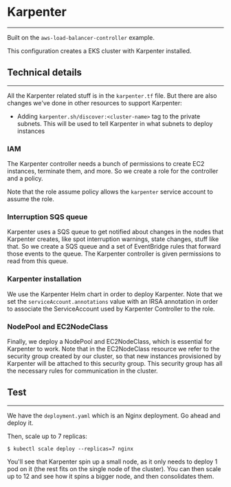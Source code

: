 # Karpenter
---

Built on the `aws-load-balancer-controller` example.

This configuration creates a EKS cluster with Karpenter installed.

## Technical details
---

All the Karpenter related stuff is in the `karpenter.tf` file.
But there are also changes we've done in other resources to support Karpenter:
* Adding `karpenter.sh/discover:<cluster-name>` tag to the private subnets. This will be used to tell Karpenter in what subnets to deploy instances


### IAM

The Karpenter controller needs a bunch of permissions to create EC2 instances, terminate them, and more. So 
we create a role for the controller and a policy.

Note that the role assume policy allows the `karpenter` service account to assume the role.

### Interruption SQS queue

Karpenter uses a SQS queue to get notified about changes in the nodes that Karpenter creates, like spot interruption warnings, state changes, stuff like that.
So we create a SQS queue and a set of EventBridge rules that forward those events to the queue.
The Karpenter controller is given permissions to read from this queue.

### Karpenter installation

We use the Karpenter Helm chart in order to deploy Karpenter.
Note that we set the `serviceAccount.annotations` value with an IRSA annotation in order to associate the ServiceAccount used
 by Karpenter Controller to the role. 

### NodePool and EC2NodeClass

Finally, we deploy a NodePool and EC2NodeClass, which is essential for Karpenter to work.
Note that in the EC2NodeClass resource we refer to the security group created by our cluster, so that new instances provisioned 
by Karpenter will be attached to this security group. This security group has all the necessary rules for communication in the cluster. 

## Test
---

We have the `deployment.yaml` which is an Nginx deployment. Go ahead and deploy it.

Then, scale up to 7 replicas:
```
$ kubectl scale deploy --replicas=7 nginx
```

You'll see that Karpenter spin up a small node, as it only needs to deploy 1 pod on it (the rest fits on the single node of the cluster).
You can then scale up to 12 and see how it spins a bigger node, and then consolidates them.

